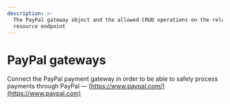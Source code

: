 ```yaml
---
description: >-
  The PayPal gateway object and the allowed CRUD operations on the related
  resource endpoint
---
```


# PayPal gateways

Connect the PayPal payment gateway in order to be able to safely process payments through PayPal — [https://www.paypal.com/](https://www.paypal.com)
